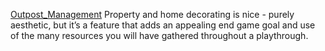 [Outpost_Management](Outpost_Management.md)
Property and home decorating is nice - purely aesthetic, but it’s a feature that adds an appealing end game goal and use of the many resources you will have gathered throughout a playthrough.
